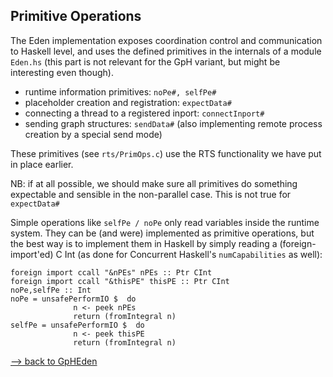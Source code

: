 ## Primitive Operations


The Eden implementation exposes coordination control and communication to Haskell level, and uses the defined primitives in the internals of a module `Eden.hs` 
(this part is not relevant for the GpH variant, but might be interesting even though).

- runtime information primitives: `noPe#, selfPe#`
- placeholder creation and registration: `expectData#`
- connecting a thread to a registered inport: `connectInport#`
- sending graph structures: `sendData#` (also implementing remote process creation by a special send mode)


These primitives (see `rts/PrimOps.c`) use the RTS functionality we have put in place earlier.


NB: if at all possible, we should make sure all primitives do something expectable and sensible in the non-parallel case. This is not true for `expectData#`


Simple operations like `selfPe / noPe` only read variables inside the runtime system. They can be (and were) implemented as primitive operations, but the best way is to implement them in Haskell by simply reading a (foreign-import'ed) C Int  (as done for Concurrent Haskell's `numCapabilities` as well):

```wiki
foreign import ccall "&nPEs" nPEs :: Ptr CInt
foreign import ccall "&thisPE" thisPE :: Ptr CInt
noPe,selfPe :: Int
noPe = unsafePerformIO $  do
              n <- peek nPEs
              return (fromIntegral n)
selfPe = unsafePerformIO $  do
              n <- peek thisPE
              return (fromIntegral n)
```

[--\> back to GpHEden](gph-eden)